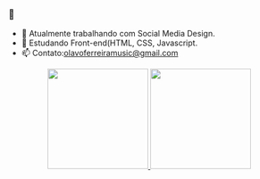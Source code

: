 ### 👋

- 🔭 Atualmente trabalhando com Social Media Design.
- 🌱 Estudando Front-end(HTML, CSS, Javascript.
- 📫 Contato:olavoferreiramusic@gmail.com

<div align="center">
  <a href="https://github.com/olaffe">
  <img height="180em" src="https://github-readme-stats.vercel.app/api?username=olaffe&show_icons=false&theme=dark&include_all_commits=true&count_private=true"/>
  <img height="180em" src="https://github-readme-stats.vercel.app/api/top-langs/?username=olaffe&layout=compact&langs_count=7&theme=dark"/>
</div>
